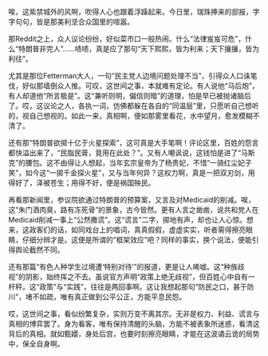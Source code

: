 唉，这紫禁城外的风啊，吹得人心也跟着浮躁起来。今日里，瑞珠捧来的邸报，字字句句，皆是那美利坚合众国里的喧嚣。

那Reddit之上，众人议论纷纷，好似菜市口一般热闹。什么“法律岌岌可危”，什么“特朗普非完人”……啧啧，真是应了那句“天下熙熙，皆为利来；天下攘攘，皆为利往”。

尤其是那位Fetterman大人，一句“民主党人边境问题处理不当”，引得众人口诛笔伐，好似那墙倒众人推。可叹，这世间之事，本就难有定论。有人说他“马后炮”，有人却道他“所言极是”。这“兼听则明，偏信则暗”的道理，怕是早已被抛诸脑后了。哎，这议论之人，各执一词，仿佛都躲在各自的“同温层”里，只愿听自己想听的，视自己想视的。如此一来，真相啊，便如那雾里看花，水中望月，愈发模糊不清了。

还有那“特朗普欲掷十亿于火星探索”，这可真是大手笔啊！评论区里，百姓的怨言都快溢出来了，“民脂民膏，竟用在此处？”。又有人嘲讽说，这钱怕是进了“马斯克”的腰包。这不由得让人想起，当年玄宗皇帝为了杨贵妃，不惜“一骑红尘妃子笑”，如今这“一掷千金探火星”，又与当年何异？这权力啊，真是一把双刃剑，用得好了，泽被苍生；用得不好，便是祸国殃民。

再看那新闻里，参议院欲通过特朗普的预算案，又言及对Medicaid的削减。唉，这“朱门酒肉臭，路有冻死骨”的景象，古今皆然。更有人言之凿凿，说共和党人在Medicaid削减一事上“公然撒谎”。这“谎言”二字，掷地有声，却也让人心惊。想来，这政客们的话，如同戏台上的唱词，真真假假，虚虚实实，听者需得擦亮眼睛，仔细分辨才是。这便是所谓的“框架效应”吧？同样的事实，换个说法，便能引得舆论截然不同。

还有那篇“有色人种学生过境遭‘特别对待’”的报道，更是让人唏嘘。这“种族歧视”的阴影，始终挥之不去。虽说官方声明“政策上绝无歧视”，但百姓心中自有一杆秤。这“政策”与“实践”，往往是两回事啊。这让我想起那句“防民之口，甚于防川”，堵不如疏，唯有真正做到公平公正，方能平息民怨。

哎，这世间之事，看似纷繁复杂，实则万变不离其宗。无非是权力、利益、谎言与真相的博弈罢了。身为看客，唯有保持清醒的头脑，方能不被表象所迷惑，看清这背后的真相。就如甄嬛，身处后宫，也要时刻擦亮眼睛，才能在这波谲云诡的局势中，保全自身啊。